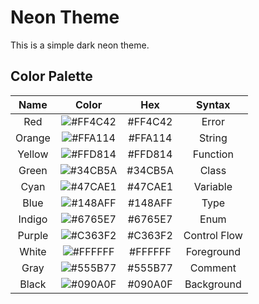 # Neon Theme

This is a simple dark neon theme.

## Color Palette

| Name | Color | Hex | Syntax |
| :---: | :---: | :---: | :---: |
| Red | ![#FF4C42](https://via.placeholder.com/32/FF4C42/?text=+) | #FF4C42 | Error |
| Orange | ![#FFA114](https://via.placeholder.com/32/FFA114/?text=+) | #FFA114 | String |
| Yellow | ![#FFD814](https://via.placeholder.com/32/FFD814/?text=+) | #FFD814 | Function |
| Green | ![#34CB5A](https://via.placeholder.com/32/34CB5A/?text=+) | #34CB5A | Class |
| Cyan | ![#47CAE1](https://via.placeholder.com/32/47CAE1/?text=+) | #47CAE1 | Variable |
| Blue | ![#148AFF](https://via.placeholder.com/32/148AFF/?text=+) | #148AFF | Type |
| Indigo | ![#6765E7](https://via.placeholder.com/32/6765E7/?text=+) | #6765E7 | Enum |
| Purple | ![#C363F2](https://via.placeholder.com/32/C363F2/?text=+) | #C363F2 | Control Flow |
| White | ![#FFFFFF](https://via.placeholder.com/32/FFFFFF/?text=+) | #FFFFFF | Foreground |
| Gray | ![#555B77](https://via.placeholder.com/32/555B77/?text=+) | #555B77 | Comment |
| Black | ![#090A0F](https://via.placeholder.com/32/090A0F/?text=+) | #090A0F | Background |